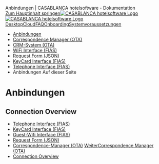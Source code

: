 Anbindungen | CASABLANCA hotelsoftware - Dokumentation  
[Zum Hauptinhalt springen](https://docs.casablanca.at/connection/#__docusaurus_skipToContent_fallback)[![CASABLANCA hotelsoftware Logo](https://docs.casablanca.at/img/logo.png) ![CASABLANCA hotelsoftware Logo](https://docs.casablanca.at/img/Casablanca_LOGO_2022_neg.png)](https://docs.casablanca.at/) [Desktop](https://docs.casablanca.at/desktop/desktop/)[Cloud](https://docs.casablanca.at/cloud/cloud_systems/)[FAQ](https://docs.casablanca.at/faq)[Onboarding](https://docs.casablanca.at/onboarding/fiscalization)[Systemvoraussetzungen](https://docs.casablanca.at/system_requirements)  
* [Anbindungen](https://docs.casablanca.at/connection/)
* [Correspondence Manager (OTA)](https://docs.casablanca.at/connection/correspondence_manager)
* [CRM-System (OTA)](https://docs.casablanca.at/connection/crm_system)
* [WiFi Interface (FIAS)](https://docs.casablanca.at/connection/guest_wlan)
* [Request Form (JSON)](https://docs.casablanca.at/connection/inquiry)
* [KeyCard Interface (FIAS)](https://docs.casablanca.at/connection/lock)
* [Telephone Interface (FIAS)](https://docs.casablanca.at/connection/phone)  
* Anbindungen
Auf dieser Seite

# Anbindungen  
## Connection Overview[](https://docs.casablanca.at/connection/#connection-overview "Direkter Link zu Connection Overview")  
* [Telephone Interface (FIAS)](https://docs.casablanca.at/connection/phone)
* [KeyCard Interface (FIAS)](https://docs.casablanca.at/connection/lock)
* [Guest-Wifi Interface (FIAS)](https://docs.casablanca.at/connection/guest_wlan)
* [Request Form (JSON)](https://docs.casablanca.at/connection/inquiry)
* [Correspondence-Manager (OTA)](https://docs.casablanca.at/connection/correspondence_manager)
[WeiterCorrespondence Manager (OTA)](https://docs.casablanca.at/connection/correspondence_manager)  
* [Connection Overview](https://docs.casablanca.at/connection/#connection-overview)